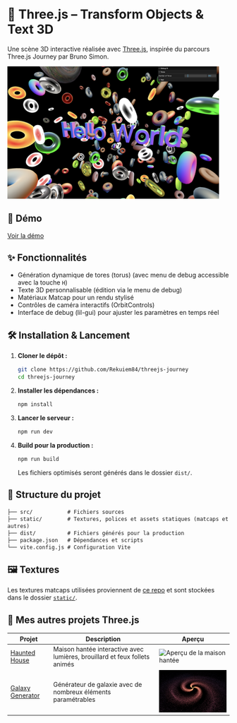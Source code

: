 # 🧩 Three.js – Transform Objects & Text 3D

Une scène 3D interactive réalisée avec [Three.js](https://threejs.org/), inspirée du parcours Three.js Journey par Bruno Simon.

<img src="./docs/scene.png" alt="Aperçu de la scène 3D" width="480"/>

## 🚀 Démo

[Voir la démo](https://rekuiem84.github.io/threejs-journey/)

## ✨ Fonctionnalités

- Génération dynamique de tores (torus) (avec menu de debug accessible avec la touche `H`)
- Texte 3D personnalisable (édition via le menu de debug)
- Matériaux Matcap pour un rendu stylisé
- Contrôles de caméra interactifs (OrbitControls)
- Interface de debug (lil-gui) pour ajuster les paramètres en temps réel

## 🛠️ Installation & Lancement

1. **Cloner le dépôt :**

   ```bash
   git clone https://github.com/Rekuiem84/threejs-journey
   cd threejs-journey
   ```

2. **Installer les dépendances :**

   ```bash
   npm install
   ```

3. **Lancer le serveur :**

   ```bash
   npm run dev
   ```

4. **Build pour la production :**

   ```bash
   npm run build
   ```

   Les fichiers optimisés seront générés dans le dossier `dist/`.

## 📁 Structure du projet

```
├── src/           # Fichiers sources
├── static/        # Textures, polices et assets statiques (matcaps et autres)
├── dist/          # Fichiers générés pour la production
├── package.json   # Dépendances et scripts
└── vite.config.js # Configuration Vite
```

## 🖼️ Textures

Les textures matcaps utilisées proviennent de [ce repo](https://github.com/nidorx/matcaps) et sont stockées dans le dossier [`static/`](static/).

## 🔗 Mes autres projets Three.js

<table>
  <thead>
    <tr>
      <th>Projet</th>
      <th>Description</th>
      <th>Aperçu</th>
    </tr>
  </thead>
  <tbody>
    <tr>
      <td><a href="https://rekuiem84.github.io/haunted-house-threejs/">Haunted House</a></td>
      <td>Maison hantée interactive avec lumières, brouillard et feux follets animés</td>
      <td><img src="./docs/haunted-house.png" alt="Aperçu de la maison hantée" width="350"/></td>
    </tr>
    <tr>
      <td><a href="https://rekuiem84.github.io/galaxy-generator/">Galaxy Generator</a></td>
      <td>Générateur de galaxie avec de nombreux éléments paramétrables</td>
      <td><img src="./docs/galaxy.png" alt="Aperçu de la galaxie" width="350"/></td>
    </tr>
  </tbody>
</table>
